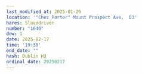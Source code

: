 ```yaml
---
last_modified_at: 2025-01-26
location: '"Chez Porter" Mount Prospect Ave,  D3'
hares: Slavedriver
number: "1640"
dow: 1
date: 2025-02-17
time: '19:30'
end_date: ""
hash: Dublin H3
ordinal_date: 20250217
---
```

